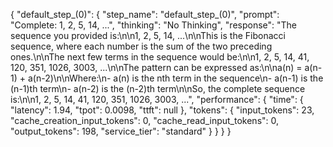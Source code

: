 {
    "default_step_(0)": {
        "step_name": "default_step_(0)",
        "prompt": "Complete: 1, 2, 5, 14, ...",
        "thinking": "No Thinking",
        "response": "The sequence you provided is:\n\n1, 2, 5, 14, ...\n\nThis is the Fibonacci sequence, where each number is the sum of the two preceding ones.\n\nThe next few terms in the sequence would be:\n\n1, 2, 5, 14, 41, 120, 351, 1026, 3003, ...\n\nThe pattern can be expressed as:\n\na(n) = a(n-1) + a(n-2)\n\nWhere:\n- a(n) is the nth term in the sequence\n- a(n-1) is the (n-1)th term\n- a(n-2) is the (n-2)th term\n\nSo, the complete sequence is:\n\n1, 2, 5, 14, 41, 120, 351, 1026, 3003, ...",
        "performance": {
            "time": {
                "latency": 1.94,
                "tpot": 0.0098,
                "ttft": null
            },
            "tokens": {
                "input_tokens": 23,
                "cache_creation_input_tokens": 0,
                "cache_read_input_tokens": 0,
                "output_tokens": 198,
                "service_tier": "standard"
            }
        }
    }
}